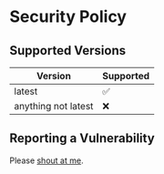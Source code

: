 # Security Policy

## Supported Versions

|       Version       |     Supported      |
| ------------------- | ------------------ |
|       latest        | :white_check_mark: |
| anything not latest |        :x:         |

## Reporting a Vulnerability

Please [shout at me].

<!-- External Links -->
[shout at me]: mailto:sonothing.emailme@gmail.com?subject=%5Bthebigrat.com%5D%20Security%20Issue
